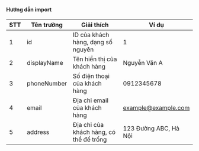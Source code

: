 #### Hướng dẫn import

| STT | Tên trường  | Giải thích                              | Ví dụ                 |
|-----|-------------|-----------------------------------------|-----------------------|
| 1   | id          | ID của khách hàng, dạng số nguyên       | 1                     |
| 2   | displayName | Tên hiển thị của khách hàng             | Nguyễn Văn A          |
| 3   | phoneNumber | Số điện thoại của khách hàng            | 0912345678            |
| 4   | email       | Địa chỉ email của khách hàng            | example@example.com   |
| 5   | address     | Địa chỉ của khách hàng, có thể để trống | 123 Đường ABC, Hà Nội |
